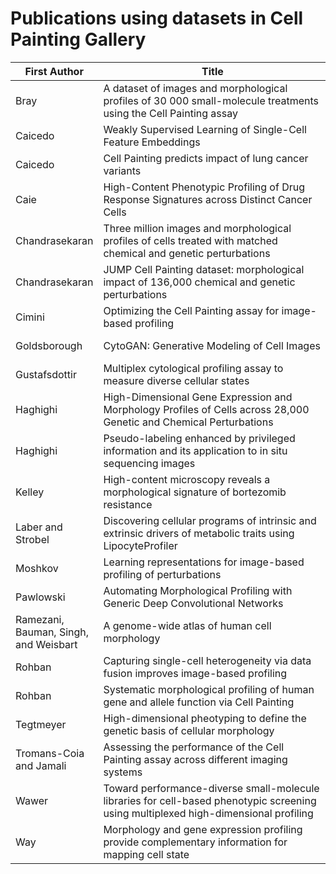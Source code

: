 # Publications using datasets in Cell Painting Gallery

| First Author                          | <div style="width:350px">Title</div>                                                                                                 | Year | <div style="width:150px">Publication URL</div>                                                                                     | Dataset Name in Gallery                  |
|---------------------------------------|--------------------------------------------------------------------------------------------------------------------------------------|------|------------------------------------------------------------------------------------------------------------------------------------|------------------------------------------|
| Bray                                  | A dataset of images and morphological profiles of 30 000 small-molecule treatments using the Cell Painting assay                     | 2017 | [Publication](https://doi.org/10.1093/gigascience/giw014)                                                                          | cpg0012-wawer-bioactivecompoundprofiling |
| Caicedo                               | Weakly Supervised Learning of Single-Cell Feature Embeddings                                                                         | 2018 | [Preprint](http://dx.doi.org/10.1101/293431)                                                                                       | cpg0010-caie-drugresponse                |
| Caicedo                               | Cell Painting predicts impact of lung cancer variants                                                                                | 2022 | [Preprint](https://doi.org/10.1101/2021.11.18.469171) [Publication](https://www.molbiolcell.org/doi/10.1091/mbc.E21-11-0538)       | cpg0031-caicedo-cmvip                    |
| Caie                                  | High-Content Phenotypic Profiling of Drug Response Signatures across Distinct Cancer Cells                                           | 2010 | [Publication](https://doi.org/10.1158/1535-7163.MCT-09-1148)                                                                       | cpg0010-caie-drugresponse                |
| Chandrasekaran                        | Three million images and morphological profiles of cells treated with matched chemical and genetic perturbations                     | 2022 | [Preprint](https://doi.org/10.1101/2022.01.05.475090)                                                                              | cpg0000-jump-pilot                       |
| Chandrasekaran                        | JUMP Cell Painting dataset: morphological impact of 136,000 chemical and genetic perturbations                                       | 2023 | [Preprint](https://doi.org/10.1101/2023.03.23.534023)                                                                              | cpg0016-jump                             |
| Cimini                                | Optimizing the Cell Painting assay for image-based profiling                                                                         | 2022 | [Publication](https://doi.org/10.1038/nprot.2016.105), [Preprint](https://doi.org/10.1101/2022.07.13.499171)                       | cpg0001-cellpainting-protocol            |
| Goldsborough                          | CytoGAN: Generative Modeling of Cell Images                                                                                          | 2017 | [Preprint](https://www.biorxiv.org/content/10.1101/227645v1.full)                                                                  | cpg0010-caie-drugresponse                |
| Gustafsdottir                         | Multiplex cytological profiling assay to measure diverse cellular states                                                             | 2013 | [Publication](https://doi.org/10.1371/journal.pone.0080999)                                                                        | cpg0030-gustafsdottir-cellpainting       |
| Haghighi                              | High-Dimensional Gene Expression and Morphology Profiles of Cells across 28,000 Genetic and Chemical Perturbations                   | 2022 | [Publication](https://doi.org/10.1038/s41592-022-01667-0), [Preprint](https://doi.org/10.1101/2021.09.08.459417)                   | cpg0003-rosetta                          |
| Haghighi                              | Pseudo-labeling enhanced by privileged information and its application to in situ sequencing images                                  | 2023 | [Publication](https://www.ijcai.org/proceedings/2023/0531.pdf), [Preprint](https://arxiv.org/abs/2306.15898)                       | cpg0021-periscope                        |
| Kelley                                | High-content microscopy reveals a morphological signature of bortezomib resistance                                                   | 2023 | [Preprint](https://doi.org/10.1101/2023.05.02.539137)                                                                              | cpg0028-kelley-resistance                |
| Laber and Strobel                     | Discovering cellular programs of intrinsic and extrinsic drivers of metabolic traits using LipocyteProfiler                          | 2023 | [Publication](https://doi.org/10.1016/j.xgen.2023.100346), [Preprint](https://www.biorxiv.org/content/10.1101/2021.07.17.452050v1) | cpg0011-lipocyteprofiler                 |
| Moshkov                               | Learning representations for image-based profiling of perturbations                                                                  | 2022 | [Preprint](https://doi.org/10.1101/2022.08.12.503783)                                                                              | cpg0019-moshkov-deepprofiler             |
| Pawlowski                             | Automating Morphological Profiling with Generic Deep Convolutional Networks                                                          | 2016 | [Preprint](http://dx.doi.org/10.1101/085118)                                                                                       | cpg0010-caie-drugresponse                |
| Ramezani, Bauman, Singh, and Weisbart | A genome-wide atlas of human cell morphology                                                                                         | 2023 | [Preprint](https://doi.org/10.1101/2023.08.06.552164)                                                                              | cpg0021-periscope                        |
| Rohban                                | Capturing single-cell heterogeneity via data fusion improves image-based profiling                                                   | 2019 | [Publication](https://doi.org/10.1038/s41467-019-10154-8)                                                                          | cpg0015-heterogeneity                    |
| Rohban                                | Systematic morphological profiling of human gene and allele function via Cell Painting                                               | 2017 | [Publication](https://doi.org/10.7554/eLife.24060), [Preprint](https://doi.org/10.1101/092403)                                     | cpg0017-rohban-pathways                  |
| Tegtmeyer                             | High-dimensional pheotyping to define the genetic basis of cellular morphology                                                       | 2023 | [Preprint](https://doi.org/10.1101/2023.01.09.522731)                                                                              | cpg0022-cmqtl                            |
| Tromans-Coia and Jamali               | Assessing the performance of the Cell Painting assay across different imaging systems                                                | 2023 | [Preprint](https://doi.org/10.1101/2023.02.15.528711)                                                                              | cpg0002-jump-scope                       |
| Wawer                                 | Toward performance-diverse small-molecule libraries for cell-based phenotypic screening using multiplexed high-dimensional profiling | 2014 | [Publication](https://doi.org/10.1073/pnas.1410933111)                                                                             | cpg0012-wawer-bioactivecompoundprofiling |
| Way                                   | Morphology and gene expression profiling provide complementary information for mapping cell state                                    | 2022 | [Publication](https://doi.org/10.1016/j.cels.2022.10.001), [Preprint](https://doi.org/10.1101/2021.10.21.465335)                   | cpg0004-lincs                            |
